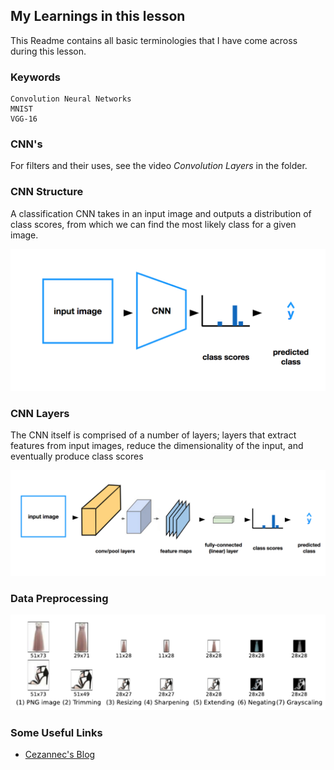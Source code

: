 ## My Learnings in this lesson

This Readme contains all basic terminologies that I have come across during this lesson.

### Keywords
    Convolution Neural Networks
    MNIST
    VGG-16

### CNN's
For filters and their uses, see the video *Convolution Layers* in the folder.

### CNN Structure
A classification CNN takes in an input image and outputs a distribution of class scores, from which we can find the most likely class for a given image.

![CNN Structure](images/cnn_structure.png "A classification CNN Structure")

### CNN Layers
The CNN itself is comprised of a number of layers; layers that extract features from input images, reduce the dimensionality of the input, and eventually produce class scores

![CNN Detailed Structure](images/cnn_detailed.png "A detailed classification CNN Structure")

### Data Preprocessing

![Mnist Preprocessing](images/mnist_preprocessing.png "Preprocessing steps for Fashion MNIST dataset creation")

### Some Useful Links
- [Cezannec's Blog ](https://cezannec.github.io/Convolutional_Neural_Networks/)